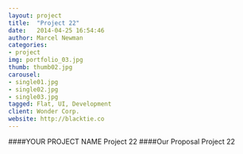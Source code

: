 ```yaml
---
layout: project
title:  "Project 22"
date:   2014-04-25 16:54:46
author: Marcel Newman
categories:
- project
img: portfolio_03.jpg
thumb: thumb02.jpg
carousel:
- single01.jpg
- single02.jpg
- single03.jpg
tagged: Flat, UI, Development
client: Wonder Corp.
website: http://blacktie.co
---
```

####YOUR PROJECT NAME
Project 22
####Our Proposal
Project 22